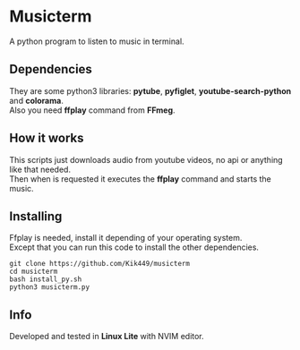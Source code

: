 # Musicterm
A python program to listen to music in terminal.

## Dependencies
They are some python3 libraries: **pytube**, **pyfiglet**, **youtube-search-python** and **colorama**.                                                 
Also you need **ffplay** command from **FFmeg**.

## How it works
This scripts just downloads audio from youtube videos, no api or anything like that needed.                 
Then when is requested it executes the **ffplay** command and starts the music.                                

## Installing
Ffplay is needed, install it depending of your operating system.          
Except that you can run this code to install the other dependencies.
```
git clone https://github.com/Kik449/musicterm
cd musicterm
bash install_py.sh
python3 musicterm.py
```
## Info
Developed and tested in **Linux Lite** with NVIM editor.
